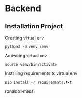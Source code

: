 # Backend

## Installation Project


Creating virtual env

```
python3 -m venv venv
```

Activating virtual env
```
source venv/bin/activate
```

Installing requirements to virtual env
```
pip install -r requirements.txt
```

ronaldo>messi
